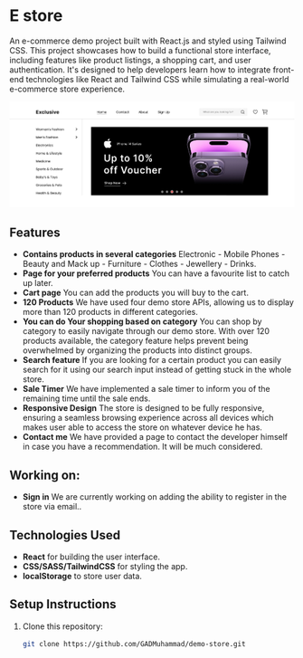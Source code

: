 # E store
An e-commerce demo project built with React.js and styled using Tailwind CSS. This project showcases how to build a functional store interface, including features like product listings, a shopping cart, and user authentication. It's designed to help developers learn how to integrate front-end technologies like React and Tailwind CSS while simulating a real-world e-commerce store experience.


![store](public/store.png)

## Features

- **Contains products in several categories** Electronic - Mobile Phones - Beauty and Mack up - Furniture - Clothes - Jewellery - Drinks.
- **Page for your preferred products** You can have a favourite list to catch up later.
- **Cart page** You can add the products you will buy to the cart.
- **120 Products** We have used four demo store APIs, allowing us to display more than 120 products in different categories.
- **You can do Your shopping based on category** You can shop by category to easily navigate through our demo store. With over 120 products available, the category feature helps prevent being overwhelmed by organizing the products into distinct groups.
- **Search feature** If you are looking for a certain product you can easily search for it using our search input instead of getting stuck in the whole store.
- **Sale Timer** We have implemented a sale timer to inform you of the remaining time until the sale ends.
- **Responsive Design** The store is designed to be fully responsive, ensuring a seamless browsing experience across all devices which makes user able to access the store on whatever device he has.
- **Contact me** We have provided a page to contact the developer himself in case you have a recommendation. It will be much considered.

## Working on:
- **Sign in** We are currently working on adding the ability to register in the store via email..


## Technologies Used

- **React** for building the user interface.
- **CSS/SASS/TailwindCSS** for styling the app.
- **localStorage** to store user data.

## Setup Instructions

1. Clone this repository:
   ```bash
   git clone https://github.com/GADMuhammad/demo-store.git
